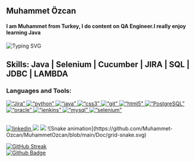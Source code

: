 ## Muhammet Özcan
#### I am Muhammet from Turkey, I do content on QA Engineer.I really enjoy learning Java
![Typing SVG](https://readme-typing-svg.herokuapp.com?color=%23732DA4&lines=Full+Stack+Automation+Engineer+%7C+Turkey;I+am+Hanzel+from+Turkey.;I+do+content+on+QA+Engineer.;I+really+enjoy+learning+Java;I+am+sharing+my+projects+in+here;)
## Skills: Java | Selenium | Cucumber | JIRA | SQL | JDBC | LAMBDA
<h3 align=“left”>Languages and Tools:</h3>
</a>
<a href=“https://www.atlassian.com/software/jira” target=“_blank” rel=“noreferrer”> <img src=“https://raw.githubusercontent.com/devicons/devicon/master/icons/jira/jira-original-wordmark.svg” alt=“Jira” width=“40” height=“40"/> </a> <a href=“https://www.python.org/” target=“_blank” rel=“noreferrer”> <img src=“https://raw.githubusercontent.com/devicons/devicon/master/icons/python/python-original-wordmark.svg” alt=“python” width=“40" height=“40”/><a href=“https://www.java.com/tr/” target=“_blank” rel=“noreferrer”> <img src=“https://raw.githubusercontent.com/devicons/devicon/master/icons/java/java-original-wordmark.svg” alt=“java” width=“40” height=“40"/> </a> <a href=“https://www.w3schools.com/css/” target=“_blank” rel=“noreferrer”> <img src=“https://raw.githubusercontent.com/devicons/devicon/master/icons/css3/css3-original-wordmark.svg” alt=“css3” width=“40" height=“40”/> </a> <a href=“https://git-scm.com/” target=“_blank” rel=“noreferrer”> <img src=“https://www.vectorlogo.zone/logos/git-scm/git-scm-icon.svg” alt=“git” width=“40” height=“40"/> </a> <a href=“https://www.w3.org/html/” target=“_blank” rel=“noreferrer”><a href=“https://www.w3schools.com/html/” target=“_blank” rel=“noreferrer”> <img src=“https://raw.githubusercontent.com/devicons/devicon/master/icons/html5/html5-original-wordmark.svg” alt=“html5" width=“40” height=“40"/> </a> <a href=“https://www.postgresql.org/” target=“_blank” rel=“noreferrer”> <img src=“https://raw.githubusercontent.com/devicons/devicon/master/icons/postgresql/postgresql-original-wordmark.svg” alt=“PostgreSQL” width=“40" height=“40”/> </a> <a href=“https://www.oracle.com/” target=“_blank” rel=“noreferrer”><img src=“https://raw.githubusercontent.com/devicons/devicon/master/icons/oracle/oracle-original.svg” alt=“oracle” width=“40” height=“40"/> </a> <a href=“https://www.jenkins.io” target=“_blank” rel=“noreferrer”><img src=“https://www.vectorlogo.zone/logos/jenkins/jenkins-icon.svg” alt=“jenkins” width=“40" height=“40”/> </a> <a href=“https://www.mysql.com/” target=“_blank” rel=“noreferrer”><img src=“https://raw.githubusercontent.com/devicons/devicon/master/icons/mysql/mysql-original-wordmark.svg” alt=“mysql” width=“40” height=“40"/><a href=“https://www.selenium.dev/” target=“_blank” rel=“noreferrer”> <img src=“https://raw.githubusercontent.com/detain/svg-logos/780f25886640cef088af994181646db2f6b1a3f8/svg/selenium-logo.svg” alt=“selenium” width=“40" height=“40”/> </a> </p>
<br>
 <a href=“https://www.linkedin.com/in/hanzelkaraagac/” target=“_blank”>
<img src=https://img.shields.io/badge/LinkedIn-0077B5?style=for-the-badge&logo=linkedin&logoColor=white alt=linkedin style=“margin-bottom: 5px;” />
</a> <a href=“mailto:ozcanmuhammet298@gmail.com”><img src=“https://img.shields.io/badge/Gmail-000?style=for-the-badge&logo=gmail&logoColor=white” /></a>
 <a href=“https://medium.com/@hanzelkaraagac”><img src=“https://img.shields.io/badge/Medium-000?style=for-the-badge&logo=medium&logoColor=white” /></a>
![Snake animation](https://github.com/Muhammet-Ozcan/MuhammetOzcan/blob/main/Doc/grid-snake.svg)

[![GitHub Streak](http://github-readme-streak-stats.herokuapp.com?user=Muhammet-Ozcan&theme=python-dark&border_radius=70&background=0F060CFC&border=050E75EA&stroke=33098B&sideNums=2F1FFF&currStreakNum=C40CDD&dates=A601C4)](https://git.io/streak-stats)
<br/>
[![Github Badge](https://img.shields.io/badge/-Github-000?style=quare&labelColor=000&logo=Github&logoColor=white&link=link)](link)
